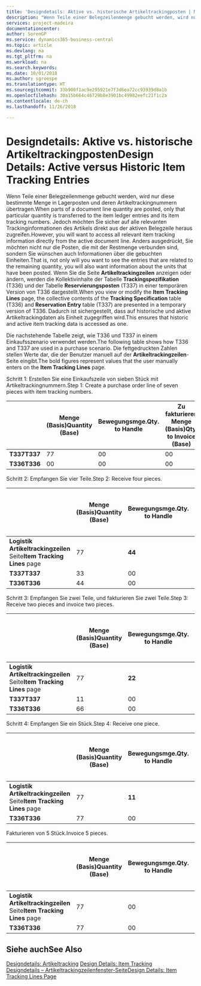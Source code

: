 ```yaml
---
title: 'Designdetails: Aktive vs. historische Artikeltrackingposten | Microsoft Docs'
description: "Wenn Teile einer Belegzeilenmenge gebucht werden, wird nur diese bestimmte Menge in Lagerposten und deren Artikeltrackingnummern übertragen. Jedoch möchten Sie sicher auf alle relevanten Trackinginformationen des Artikels direkt aus der aktiven Belegzeile heraus zugreifen. Anders ausgedrückt, Sie möchten nicht nur die Posten, die mit der Restmenge verbunden sind, sondern Sie wünschen auch Informationen über die gebuchten Einheiten. Wenn Sie die Seite **Artikeltrackingzeilen** anzeigen oder ändern, werden die Kollektivinhalte der Tabelle **Trackingspezifikation** (T336) und der Tabelle **Reservierungsposten** (T337) in einer temporären Version von T336 dargestellt. Dadurch ist sichergestellt, dass auf historische und aktive Artikeltrackingdaten als Einheit zugegriffen wird."
services: project-madeira
documentationcenter: 
author: SorenGP
ms.service: dynamics365-business-central
ms.topic: article
ms.devlang: na
ms.tgt_pltfrm: na
ms.workload: na
ms.search.keywords: 
ms.date: 10/01/2018
ms.author: sgroespe
ms.translationtype: HT
ms.sourcegitcommit: 33b900f1ac9e295921e7f3d6ea72cc93939d8a1b
ms.openlocfilehash: 30a15b664c46729b8e3901bc49982eefc21f1c2a
ms.contentlocale: de-ch
ms.lasthandoff: 11/26/2018

---
```

# <a name="design-details-active-versus-historic-item-tracking-entries"></a><span data-ttu-id="cc403-107">Designdetails: Aktive vs. historische Artikeltrackingposten</span><span class="sxs-lookup"><span data-stu-id="cc403-107">Design Details: Active versus Historic Item Tracking Entries</span></span>
<span data-ttu-id="cc403-108">Wenn Teile einer Belegzeilenmenge gebucht werden, wird nur diese bestimmte Menge in Lagerposten und deren Artikeltrackingnummern übertragen.</span><span class="sxs-lookup"><span data-stu-id="cc403-108">When parts of a document line quantity are posted, only that particular quantity is transferred to the item ledger entries and its item tracking numbers.</span></span> <span data-ttu-id="cc403-109">Jedoch möchten Sie sicher auf alle relevanten Trackinginformationen des Artikels direkt aus der aktiven Belegzeile heraus zugreifen.</span><span class="sxs-lookup"><span data-stu-id="cc403-109">However, you will want to access all relevant item tracking information directly from the active document line.</span></span> <span data-ttu-id="cc403-110">Anders ausgedrückt, Sie möchten nicht nur die Posten, die mit der Restmenge verbunden sind, sondern Sie wünschen auch Informationen über die gebuchten Einheiten.</span><span class="sxs-lookup"><span data-stu-id="cc403-110">That is, not only will you want to see the entries that are related to the remaining quantity, you will also want information about the units that have been posted.</span></span> <span data-ttu-id="cc403-111">Wenn Sie die Seite **Artikeltrackingzeilen** anzeigen oder ändern, werden die Kollektivinhalte der Tabelle **Trackingspezifikation** (T336) und der Tabelle **Reservierungsposten** (T337) in einer temporären Version von T336 dargestellt.</span><span class="sxs-lookup"><span data-stu-id="cc403-111">When you view or modify the **Item Tracking Lines** page, the collective contents of the **Tracking Specification** table (T336) and **Reservation Entry** table (T337) are presented in a temporary version of T336.</span></span> <span data-ttu-id="cc403-112">Dadurch ist sichergestellt, dass auf historische und aktive Artikeltrackingdaten als Einheit zugegriffen wird.</span><span class="sxs-lookup"><span data-stu-id="cc403-112">This ensures that historic and active item tracking data is accessed as one.</span></span>  

 <span data-ttu-id="cc403-113">Die nachstehende Tabelle zeigt, wie T336 und T337 in einem Einkaufsszenario verwendet werden.</span><span class="sxs-lookup"><span data-stu-id="cc403-113">The following table shows how T336 and T337 are used in a purchase scenario.</span></span> <span data-ttu-id="cc403-114">Die fettgedruckten Zahlen stellen Werte dar, die der Benutzer manuell auf der **Artikeltrackingzeilen**-Seite eingibt.</span><span class="sxs-lookup"><span data-stu-id="cc403-114">The bold figures represent values that the user manually enters on the **Item Tracking Lines** page.</span></span>  

 <span data-ttu-id="cc403-115">Schritt 1: Erstellen Sie eine Einkaufszeile von sieben Stück mit Artikeltrackingnummern.</span><span class="sxs-lookup"><span data-stu-id="cc403-115">Step 1: Create a purchase order line of seven pieces with item tracking numbers.</span></span>  

||<span data-ttu-id="cc403-116">**Menge (Basis)**</span><span class="sxs-lookup"><span data-stu-id="cc403-116">**Quantity (Base)**</span></span>|<span data-ttu-id="cc403-117">**Bewegungsmge.**</span><span class="sxs-lookup"><span data-stu-id="cc403-117">**Qty. to Handle**</span></span>|<span data-ttu-id="cc403-118">**Zu fakturieren Menge (Basis)**</span><span class="sxs-lookup"><span data-stu-id="cc403-118">**Qty. to Invoice (Base)**</span></span>|<span data-ttu-id="cc403-119">**Geb. Bewegungsmenge (Basis)**</span><span class="sxs-lookup"><span data-stu-id="cc403-119">**Quantity Handled (Base)**</span></span>|<span data-ttu-id="cc403-120">**Fakturierte Menge (Basis)**</span><span class="sxs-lookup"><span data-stu-id="cc403-120">**Quantity Invoiced (Base)**</span></span>|  
|-|----------------------------------------------|--------------------------------------------|------------------------------------------------------|-------------------------------------------------------|--------------------------------------------------------|  
|<span data-ttu-id="cc403-121">**T337**</span><span class="sxs-lookup"><span data-stu-id="cc403-121">**T337**</span></span>|<span data-ttu-id="cc403-122">7</span><span class="sxs-lookup"><span data-stu-id="cc403-122">7</span></span>|<span data-ttu-id="cc403-123">0</span><span class="sxs-lookup"><span data-stu-id="cc403-123">0</span></span>|<span data-ttu-id="cc403-124">0</span><span class="sxs-lookup"><span data-stu-id="cc403-124">0</span></span>|<span data-ttu-id="cc403-125">0</span><span class="sxs-lookup"><span data-stu-id="cc403-125">0</span></span>|<span data-ttu-id="cc403-126">0</span><span class="sxs-lookup"><span data-stu-id="cc403-126">0</span></span>|  
|<span data-ttu-id="cc403-127">**T336**</span><span class="sxs-lookup"><span data-stu-id="cc403-127">**T336**</span></span>|<span data-ttu-id="cc403-128">0</span><span class="sxs-lookup"><span data-stu-id="cc403-128">0</span></span>|<span data-ttu-id="cc403-129">0</span><span class="sxs-lookup"><span data-stu-id="cc403-129">0</span></span>|<span data-ttu-id="cc403-130">0</span><span class="sxs-lookup"><span data-stu-id="cc403-130">0</span></span>|<span data-ttu-id="cc403-131">0</span><span class="sxs-lookup"><span data-stu-id="cc403-131">0</span></span>|<span data-ttu-id="cc403-132">0</span><span class="sxs-lookup"><span data-stu-id="cc403-132">0</span></span>|  

 <span data-ttu-id="cc403-133">Schritt 2: Empfangen Sie vier Teile.</span><span class="sxs-lookup"><span data-stu-id="cc403-133">Step 2: Receive four pieces.</span></span>  

||<span data-ttu-id="cc403-134">**Menge (Basis)**</span><span class="sxs-lookup"><span data-stu-id="cc403-134">**Quantity (Base)**</span></span>|<span data-ttu-id="cc403-135">**Bewegungsmge.**</span><span class="sxs-lookup"><span data-stu-id="cc403-135">**Qty. to Handle**</span></span>|<span data-ttu-id="cc403-136">**Zu fakturieren Menge (Basis)**</span><span class="sxs-lookup"><span data-stu-id="cc403-136">**Qty. to Invoice (Base)**</span></span>|<span data-ttu-id="cc403-137">**Geb. Bewegungsmenge (Basis)**</span><span class="sxs-lookup"><span data-stu-id="cc403-137">**Quantity Handled (Base)**</span></span>|<span data-ttu-id="cc403-138">**Fakturierte Menge (Basis)**</span><span class="sxs-lookup"><span data-stu-id="cc403-138">**Quantity Invoiced (Base)**</span></span>|  
|-|----------------------------------------------|--------------------------------------------|------------------------------------------------------|-------------------------------------------------------|--------------------------------------------------------|  
|<span data-ttu-id="cc403-139">**Logistik Artikeltrackingzeilen** Seite</span><span class="sxs-lookup"><span data-stu-id="cc403-139">**Item Tracking Lines** page</span></span>|<span data-ttu-id="cc403-140">7</span><span class="sxs-lookup"><span data-stu-id="cc403-140">7</span></span>|<span data-ttu-id="cc403-141">**4**</span><span class="sxs-lookup"><span data-stu-id="cc403-141">**4**</span></span>|<span data-ttu-id="cc403-142">**0**</span><span class="sxs-lookup"><span data-stu-id="cc403-142">**0**</span></span>|<span data-ttu-id="cc403-143">0</span><span class="sxs-lookup"><span data-stu-id="cc403-143">0</span></span>|<span data-ttu-id="cc403-144">0</span><span class="sxs-lookup"><span data-stu-id="cc403-144">0</span></span>|  
|<span data-ttu-id="cc403-145">**T337**</span><span class="sxs-lookup"><span data-stu-id="cc403-145">**T337**</span></span>|<span data-ttu-id="cc403-146">3</span><span class="sxs-lookup"><span data-stu-id="cc403-146">3</span></span>|<span data-ttu-id="cc403-147">0</span><span class="sxs-lookup"><span data-stu-id="cc403-147">0</span></span>|<span data-ttu-id="cc403-148">0</span><span class="sxs-lookup"><span data-stu-id="cc403-148">0</span></span>|<span data-ttu-id="cc403-149">0</span><span class="sxs-lookup"><span data-stu-id="cc403-149">0</span></span>|<span data-ttu-id="cc403-150">0</span><span class="sxs-lookup"><span data-stu-id="cc403-150">0</span></span>|  
|<span data-ttu-id="cc403-151">**T336**</span><span class="sxs-lookup"><span data-stu-id="cc403-151">**T336**</span></span>|<span data-ttu-id="cc403-152">4</span><span class="sxs-lookup"><span data-stu-id="cc403-152">4</span></span>|<span data-ttu-id="cc403-153">0</span><span class="sxs-lookup"><span data-stu-id="cc403-153">0</span></span>|<span data-ttu-id="cc403-154">0</span><span class="sxs-lookup"><span data-stu-id="cc403-154">0</span></span>|<span data-ttu-id="cc403-155">4</span><span class="sxs-lookup"><span data-stu-id="cc403-155">4</span></span>|<span data-ttu-id="cc403-156">0</span><span class="sxs-lookup"><span data-stu-id="cc403-156">0</span></span>|  

 <span data-ttu-id="cc403-157">Schritt 3: Empfangen Sie zwei Teile, und fakturieren Sie zwei Teile.</span><span class="sxs-lookup"><span data-stu-id="cc403-157">Step 3: Receive two pieces and invoice two pieces.</span></span>  

||<span data-ttu-id="cc403-158">**Menge (Basis)**</span><span class="sxs-lookup"><span data-stu-id="cc403-158">**Quantity (Base)**</span></span>|<span data-ttu-id="cc403-159">**Bewegungsmge.**</span><span class="sxs-lookup"><span data-stu-id="cc403-159">**Qty. to Handle**</span></span>|<span data-ttu-id="cc403-160">**Zu fakturieren Menge (Basis)**</span><span class="sxs-lookup"><span data-stu-id="cc403-160">**Qty. to Invoice (Base)**</span></span>|<span data-ttu-id="cc403-161">**Geb. Bewegungsmenge (Basis)**</span><span class="sxs-lookup"><span data-stu-id="cc403-161">**Quantity Handled (Base)**</span></span>|<span data-ttu-id="cc403-162">**Fakturierte Menge (Basis)**</span><span class="sxs-lookup"><span data-stu-id="cc403-162">**Quantity Invoiced (Base)**</span></span>|  
|-|----------------------------------------------|--------------------------------------------|------------------------------------------------------|-------------------------------------------------------|--------------------------------------------------------|  
|<span data-ttu-id="cc403-163">**Logistik Artikeltrackingzeilen** Seite</span><span class="sxs-lookup"><span data-stu-id="cc403-163">**Item Tracking Lines** page</span></span>|<span data-ttu-id="cc403-164">7</span><span class="sxs-lookup"><span data-stu-id="cc403-164">7</span></span>|<span data-ttu-id="cc403-165">**2**</span><span class="sxs-lookup"><span data-stu-id="cc403-165">**2**</span></span>|<span data-ttu-id="cc403-166">**2**</span><span class="sxs-lookup"><span data-stu-id="cc403-166">**2**</span></span>|<span data-ttu-id="cc403-167">4</span><span class="sxs-lookup"><span data-stu-id="cc403-167">4</span></span>|<span data-ttu-id="cc403-168">0</span><span class="sxs-lookup"><span data-stu-id="cc403-168">0</span></span>|  
|<span data-ttu-id="cc403-169">**T337**</span><span class="sxs-lookup"><span data-stu-id="cc403-169">**T337**</span></span>|<span data-ttu-id="cc403-170">1</span><span class="sxs-lookup"><span data-stu-id="cc403-170">1</span></span>|<span data-ttu-id="cc403-171">0</span><span class="sxs-lookup"><span data-stu-id="cc403-171">0</span></span>|<span data-ttu-id="cc403-172">0</span><span class="sxs-lookup"><span data-stu-id="cc403-172">0</span></span>|<span data-ttu-id="cc403-173">0</span><span class="sxs-lookup"><span data-stu-id="cc403-173">0</span></span>|<span data-ttu-id="cc403-174">0</span><span class="sxs-lookup"><span data-stu-id="cc403-174">0</span></span>|  
|<span data-ttu-id="cc403-175">**T336**</span><span class="sxs-lookup"><span data-stu-id="cc403-175">**T336**</span></span>|<span data-ttu-id="cc403-176">6</span><span class="sxs-lookup"><span data-stu-id="cc403-176">6</span></span>|<span data-ttu-id="cc403-177">0</span><span class="sxs-lookup"><span data-stu-id="cc403-177">0</span></span>|<span data-ttu-id="cc403-178">0</span><span class="sxs-lookup"><span data-stu-id="cc403-178">0</span></span>|<span data-ttu-id="cc403-179">6</span><span class="sxs-lookup"><span data-stu-id="cc403-179">6</span></span>|<span data-ttu-id="cc403-180">2</span><span class="sxs-lookup"><span data-stu-id="cc403-180">2</span></span>|  

 <span data-ttu-id="cc403-181">Schritt 4: Empfangen Sie ein Stück.</span><span class="sxs-lookup"><span data-stu-id="cc403-181">Step 4: Receive one piece.</span></span>  

||<span data-ttu-id="cc403-182">**Menge (Basis)**</span><span class="sxs-lookup"><span data-stu-id="cc403-182">**Quantity (Base)**</span></span>|<span data-ttu-id="cc403-183">**Bewegungsmge.**</span><span class="sxs-lookup"><span data-stu-id="cc403-183">**Qty. to Handle**</span></span>|<span data-ttu-id="cc403-184">**Zu fakturieren Menge (Basis)**</span><span class="sxs-lookup"><span data-stu-id="cc403-184">**Qty. to Invoice (Base)**</span></span>|<span data-ttu-id="cc403-185">**Geb. Bewegungsmenge (Basis)**</span><span class="sxs-lookup"><span data-stu-id="cc403-185">**Quantity Handled (Base)**</span></span>|<span data-ttu-id="cc403-186">**Fakturierte Menge (Basis)**</span><span class="sxs-lookup"><span data-stu-id="cc403-186">**Quantity Invoiced (Base)**</span></span>|  
|-|----------------------------------------------|--------------------------------------------|------------------------------------------------------|-------------------------------------------------------|--------------------------------------------------------|  
|<span data-ttu-id="cc403-187">**Logistik Artikeltrackingzeilen** Seite</span><span class="sxs-lookup"><span data-stu-id="cc403-187">**Item Tracking Lines** page</span></span>|<span data-ttu-id="cc403-188">7</span><span class="sxs-lookup"><span data-stu-id="cc403-188">7</span></span>|<span data-ttu-id="cc403-189">**1**</span><span class="sxs-lookup"><span data-stu-id="cc403-189">**1**</span></span>|<span data-ttu-id="cc403-190">**0**</span><span class="sxs-lookup"><span data-stu-id="cc403-190">**0**</span></span>|<span data-ttu-id="cc403-191">6</span><span class="sxs-lookup"><span data-stu-id="cc403-191">6</span></span>|<span data-ttu-id="cc403-192">2</span><span class="sxs-lookup"><span data-stu-id="cc403-192">2</span></span>|  
|<span data-ttu-id="cc403-193">**T336**</span><span class="sxs-lookup"><span data-stu-id="cc403-193">**T336**</span></span>|<span data-ttu-id="cc403-194">7</span><span class="sxs-lookup"><span data-stu-id="cc403-194">7</span></span>|<span data-ttu-id="cc403-195">0</span><span class="sxs-lookup"><span data-stu-id="cc403-195">0</span></span>|<span data-ttu-id="cc403-196">0</span><span class="sxs-lookup"><span data-stu-id="cc403-196">0</span></span>|<span data-ttu-id="cc403-197">7</span><span class="sxs-lookup"><span data-stu-id="cc403-197">7</span></span>|<span data-ttu-id="cc403-198">2</span><span class="sxs-lookup"><span data-stu-id="cc403-198">2</span></span>|  

 <span data-ttu-id="cc403-199">Fakturieren von 5 Stück.</span><span class="sxs-lookup"><span data-stu-id="cc403-199">Invoice 5 pieces.</span></span>  

||<span data-ttu-id="cc403-200">**Menge (Basis)**</span><span class="sxs-lookup"><span data-stu-id="cc403-200">**Quantity (Base)**</span></span>|<span data-ttu-id="cc403-201">**Bewegungsmge.**</span><span class="sxs-lookup"><span data-stu-id="cc403-201">**Qty. to Handle**</span></span>|<span data-ttu-id="cc403-202">**Zu fakturieren Menge (Basis)**</span><span class="sxs-lookup"><span data-stu-id="cc403-202">**Qty. to Invoice (Base)**</span></span>|<span data-ttu-id="cc403-203">**Geb. Bewegungsmenge (Basis)**</span><span class="sxs-lookup"><span data-stu-id="cc403-203">**Quantity Handled (Base)**</span></span>|<span data-ttu-id="cc403-204">**Fakturierte Menge (Basis)**</span><span class="sxs-lookup"><span data-stu-id="cc403-204">**Quantity Invoiced (Base)**</span></span>|  
|-|----------------------------------------------|--------------------------------------------|------------------------------------------------------|-------------------------------------------------------|--------------------------------------------------------|  
|<span data-ttu-id="cc403-205">**Logistik Artikeltrackingzeilen** Seite</span><span class="sxs-lookup"><span data-stu-id="cc403-205">**Item Tracking Lines** page</span></span>|<span data-ttu-id="cc403-206">7</span><span class="sxs-lookup"><span data-stu-id="cc403-206">7</span></span>|<span data-ttu-id="cc403-207">0</span><span class="sxs-lookup"><span data-stu-id="cc403-207">0</span></span>|<span data-ttu-id="cc403-208">**5**</span><span class="sxs-lookup"><span data-stu-id="cc403-208">**5**</span></span>|<span data-ttu-id="cc403-209">7</span><span class="sxs-lookup"><span data-stu-id="cc403-209">7</span></span>|<span data-ttu-id="cc403-210">2</span><span class="sxs-lookup"><span data-stu-id="cc403-210">2</span></span>|  
|<span data-ttu-id="cc403-211">**T336**</span><span class="sxs-lookup"><span data-stu-id="cc403-211">**T336**</span></span>|<span data-ttu-id="cc403-212">7</span><span class="sxs-lookup"><span data-stu-id="cc403-212">7</span></span>|<span data-ttu-id="cc403-213">0</span><span class="sxs-lookup"><span data-stu-id="cc403-213">0</span></span>|<span data-ttu-id="cc403-214">0</span><span class="sxs-lookup"><span data-stu-id="cc403-214">0</span></span>|<span data-ttu-id="cc403-215">7</span><span class="sxs-lookup"><span data-stu-id="cc403-215">7</span></span>|<span data-ttu-id="cc403-216">7</span><span class="sxs-lookup"><span data-stu-id="cc403-216">7</span></span>|  

## <a name="see-also"></a><span data-ttu-id="cc403-217">Siehe auch</span><span class="sxs-lookup"><span data-stu-id="cc403-217">See Also</span></span>  
 <span data-ttu-id="cc403-218">[Designdetails: Artikeltracking](design-details-item-tracking.md) </span><span class="sxs-lookup"><span data-stu-id="cc403-218">[Design Details: Item Tracking](design-details-item-tracking.md) </span></span>  
 [<span data-ttu-id="cc403-219">Designdetails – Artikeltrackingzeilenfenster-Seite</span><span class="sxs-lookup"><span data-stu-id="cc403-219">Design Details: Item Tracking Lines Page</span></span>](design-details-item-tracking-lines-window.md)

